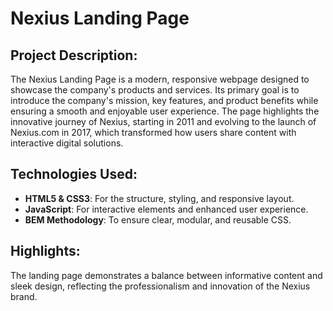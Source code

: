 # Nexius Landing Page

## Project Description:
The Nexius Landing Page is a modern, responsive webpage designed to showcase the company's products and services. Its primary goal is to introduce the company's mission, key features, and product benefits while ensuring a smooth and enjoyable user experience. The page highlights the innovative journey of Nexius, starting in 2011 and evolving to the launch of Nexius.com in 2017, which transformed how users share content with interactive digital solutions.

## Technologies Used:
- **HTML5 & CSS3**: For the structure, styling, and responsive layout.
- **JavaScript**: For interactive elements and enhanced user experience.
- **BEM Methodology**: To ensure clear, modular, and reusable CSS.

## Highlights:
The landing page demonstrates a balance between informative content and sleek design, reflecting the professionalism and innovation of the Nexius brand.
